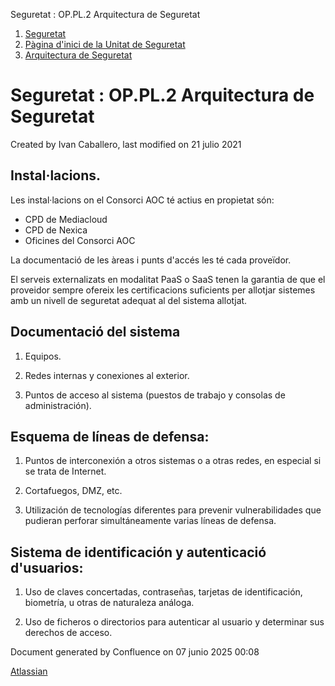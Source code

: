 Seguretat : OP.PL.2 Arquitectura de Seguretat  

1.  [Seguretat](index.md)
2.  [Pàgina d'inici de la Unitat de Seguretat](15368362.md)
3.  [Arquitectura de Seguretat](Arquitectura-de-Seguretat_24216213.md)

Seguretat : OP.PL.2 Arquitectura de Seguretat
=============================================

Created by Ivan Caballero, last modified on 21 julio 2021

  

Instal·lacions.
---------------

Les instal·lacions on el Consorci AOC té actius en propietat són:

*   CPD de Mediacloud
*   CPD de Nexica
*   Oficines del Consorci AOC

La documentació de les àreas i punts d'accés les té cada proveïdor.

El serveis externalizats en modalitat PaaS o SaaS tenen la garantia de que el proveidor sempre ofereix les certificacions suficients per allotjar sistemes amb un nivell de seguretat adequat al del sistema allotjat.

Documentació del sistema
------------------------

  

1.  Equipos.

  

1.  Redes internas y conexiones al exterior.

  

1.  Puntos de acceso al sistema (puestos de trabajo y consolas de administración).

  

  

Esquema de líneas de defensa:
-----------------------------

  

1.  Puntos de interconexión a otros sistemas o a otras redes, en especial si se trata de Internet.

  

1.  Cortafuegos, DMZ, etc.

  

1.  Utilización de tecnologías diferentes para prevenir vulnerabilidades que pudieran perforar simultáneamente varias líneas de defensa.

  

Sistema de identificación y autenticació d'usuarios:
----------------------------------------------------

  

1.  Uso de claves concertadas, contraseñas, tarjetas de identificación, biometría, u otras de naturaleza análoga.

  

1.  Uso de ficheros o directorios para autenticar al usuario y determinar sus derechos de acceso.

Document generated by Confluence on 07 junio 2025 00:08

[Atlassian](http://www.atlassian.com/)